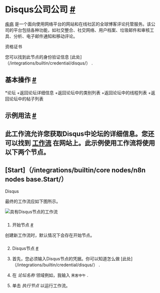 


 Disqus公司公司
 [#](#disqus "永久链接")
=======================================



[疾病](https://disqus.com/) 
 是一个面向使用网络平台的网站和在线社区的全球博客评论托管服务。该公司的平台包括各种功能，如社交整合、社交网络、用户档案、垃圾邮件和审核工具、分析、电子邮件通知和移动评论。
 




 资格证书
 



 您可以找到此节点的身份验证信息
 [此处]（/integrations/builtin/credential/disqus/）
 .
 




 基本操作
 [#](#基本操作 "永久链接")
-----------------------------------------------------------


*论坛
	+返回论坛详细信息
	+返回论坛中的类别列表
	+返回论坛中的线程列表
	+返回论坛中的帖子列表



 示例用法
 [#](#示例用法 "永久链接")
-----------------------------------------------------



 此工作流允许您获取Disqus中论坛的详细信息。您还可以找到
 [工作流](https://n8n.io/workflows/493) 
 在网站上。此示例使用工作流将使用以下两个节点。
-
 [Start]（/integrations/builtin/core nodes/n8n nodes base.Start/）
 -
 Disqus




 最终的工作流应如下图所示。
 



![具有Disqus节点的工作流](https://d33wubrfki0l68.cloudfront.net/d32e8f2998bee20d2fcc582a8d057d15969b3540/27a0c/_images/integrations/builtin/app-nodes/disqus/workflow.png)



### 
 1. 开始节点
 [#](#1-start-node "永久链接")



 创建新工作流时，默认情况下会存在开始节点。
 


### 
 2. Disqus节点
 [#](#2-dsqus-node "永久链接")


1. 首先，您必须输入Disqus节点的凭据。你可以知道怎么做
 [此处]（/integrations/builtin/credential/disqus/）
 .
2. 在
 *论坛名称*
 领域例如，我输入
 `黑客中午`
 .
3. 单击
 *执行节点*
 以运行工作流。




